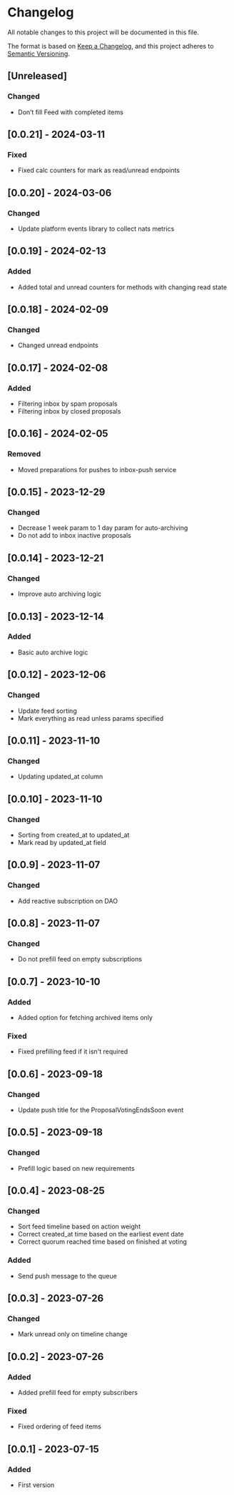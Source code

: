 # Changelog

All notable changes to this project will be documented in this file.

The format is based on [Keep a Changelog](https://keepachangelog.com/en/1.0.0/), and this project adheres
to [Semantic Versioning](https://semver.org/spec/v2.0.0.html).

## [Unreleased]

### Changed
- Don’t fill Feed with completed items

## [0.0.21] - 2024-03-11

### Fixed
- Fixed calc counters for mark as read/unread endpoints

## [0.0.20] - 2024-03-06

### Changed
- Update platform events library to collect nats metrics

## [0.0.19] - 2024-02-13

### Added
- Added total and unread counters for methods with changing read state

## [0.0.18] - 2024-02-09

### Changed
- Changed unread endpoints

## [0.0.17] - 2024-02-08

### Added
- Filtering inbox by spam proposals
- Filtering inbox by closed proposals

## [0.0.16] - 2024-02-05

### Removed
- Moved preparations for pushes to inbox-push service

## [0.0.15] - 2023-12-29

### Changed
- Decrease 1 week param to 1 day param for auto-archiving 
- Do not add to inbox inactive proposals

## [0.0.14] - 2023-12-21

### Changed
- Improve auto archiving logic

## [0.0.13] - 2023-12-14

### Added
- Basic auto archive logic

## [0.0.12] - 2023-12-06

### Changed
- Update feed sorting
- Mark everything as read unless params specified

## [0.0.11] - 2023-11-10

### Changed
- Updating updated_at column

## [0.0.10] - 2023-11-10

### Changed
- Sorting from created_at to updated_at
- Mark read by updated_at field

## [0.0.9] - 2023-11-07

### Changed
- Add reactive subscription on DAO

## [0.0.8] - 2023-11-07

### Changed
- Do not prefill feed on empty subscriptions

## [0.0.7] - 2023-10-10

### Added
- Added option for fetching archived items only

### Fixed
- Fixed prefilling feed if it isn't required

## [0.0.6] - 2023-09-18

### Changed
- Update push title for the ProposalVotingEndsSoon event

## [0.0.5] - 2023-09-18

### Changed
- Prefill logic based on new requirements

## [0.0.4] - 2023-08-25

### Changed
- Sort feed timeline based on action weight
- Correct created_at time based on the earliest event date
- Correct quorum reached time based on finished at voting 

### Added
- Send push message to the queue

## [0.0.3] - 2023-07-26

### Changed
- Mark unread only on timeline change

## [0.0.2] - 2023-07-26

### Added
- Added prefill feed for empty subscribers

### Fixed
- Fixed ordering of feed items

## [0.0.1] - 2023-07-15

### Added
- First version
